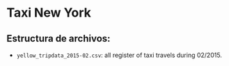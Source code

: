 # Taxi New York

## Estructura de archivos:
- `yellow_tripdata_2015-02.csv`: all register of taxi travels during 02/2015.

    
